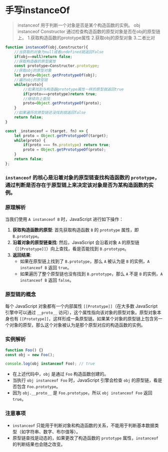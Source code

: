 # 手写instanceOf
> instanceof 用于判断一个对象是否是某个构造函数的实例。
obj instanceof Constructor 通过检查构造函数的原型对象是否在obj的原型链上。
1.获取构造函数的prototype属性
2.获取obj的原型对象
3.二者比对

```js
function instanceOf(obj,Constructor){
    //当获取的对象为null或者undefined就返回false
    if(obj==null)return false;
    //获取构造器的原型属性
    const prototype=Constructor.prototype;
    //获取obj的原型对象
    let proto=Object.getPrototypeOf(obj);
    //遍历obj的原型链
    while(proto){
        //如果找到与构造器prototype属性一样的原型就返回true
        if(proto===prototype)return true;
        //继续向上查找
        proto=Object.getPrototypeOf(proto);
    }
    //如果遍历完原型链还没找到就返回false
    return false;
}
```

```JavaScript
const _instanceof = (target, fn) => {
    let proto = Object.getPrototypeOf(target);
    while(proto) {
        if(proto === fn.prototype) return true;
        proto = Object.getPrototypeOf(proto);
    }
    return false;
};
```

### `instanceof` 的核心是沿着对象的原型链查找构造函数的 `prototype`，通过判断是否存在于原型链上来决定该对象是否为某构造函数的实例。

### 原理解析

当我们使用 `A instanceof B` 时，JavaScript 进行如下操作：

1. **获取构造函数的原型**: 首先获取构造函数 `B` 的 `prototype` 属性，即 `B.prototype`。
2. **沿着对象的原型链查找**: 然后，JavaScript 会沿着对象 `A` 的原型链（`[[Prototype]]`）向上查找，看是否能找到 `B.prototype`。
3. **返回结果**:
   - 如果在原型链上找到了 `B.prototype`，那么 `A` 被认为是 `B` 的实例，`A instanceof B` 返回 `true`。
   - 如果遍历了整个原型链也没有找到 `B.prototype`，那么 `A` 不是 `B` 的实例，`A instanceof B` 返回 `false`。

### 原型链的概念

每个 JavaScript 对象都有一个内部属性 `[[Prototype]]`（在大多数 JavaScript 引擎中可以通过 `__proto__` 访问），这个属性指向该对象的原型对象。原型对象本身也有 `[[Prototype]]`，这样形成一条原型链。如果某个对象的原型链上包含另一个对象的原型，那么这个对象被认为是那个原型对应的构造函数的实例。

### 实例解析

```javascript
function Foo() {}
const obj = new Foo();

console.log(obj instanceof Foo); // true
```

- 在上述代码中，`obj` 是通过 `Foo` 构造函数创建的。
- 当执行 `obj instanceof Foo` 时，JavaScript 引擎会检查 `obj` 的原型链，看是否包含 `Foo.prototype`。
- 因为 `obj.__proto__` 是 `Foo.prototype`，所以 `obj instanceof Foo` 返回 `true`。

### 注意事项

- `instanceof` 只能用于判断对象和构造函数的关系，不能用于判断基本数据类型（如字符串、数字、布尔值等）。
- 原型链查找是动态的，如果更改了构造函数的 `prototype` 属性，`instanceof` 的判断结果也会随之改变。

